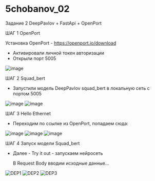 # 5chobanov_02
Задание 2 DeepPavlov + FastApi + OpenPort

ШАГ 1 OpenPort

Установка OpenPort - https://openport.io/download
- Активировали личной токен авторизации
- Открыли порт 5005

![image](https://user-images.githubusercontent.com/42940373/205100053-ec8c6282-9b59-47b7-98ad-058c2a1ac8fd.png)

ШАГ 2 Squad_bert

- Запустили модель DeepPavlov squad_bert в локальную сеть с портом 5005

![image](https://user-images.githubusercontent.com/42940373/205100912-5048ef4e-99ae-400b-8f09-d27d22dcf75e.png)
![image](https://user-images.githubusercontent.com/42940373/205100976-1d25e0dc-2ea9-4d57-86a3-323972705ed7.png)

ШАГ 3 Hello Ethernet

- Переходим по ссылке из OpenPort, попадаем сюда:

![image](https://user-images.githubusercontent.com/42940373/205101475-bec408de-520b-4dc4-b04c-cf95ae859898.png)
![image](https://user-images.githubusercontent.com/42940373/205101496-8a49d168-e0b2-4538-ba47-925ede8c9cdd.png)
![image](https://user-images.githubusercontent.com/42940373/205101516-9f407a63-2202-4e7d-826d-142a1bb36e85.png)

ШАГ 4 Запуск модели Squad_bert

- Далее - Try it out - запускаем нейросеть

  В Request Body вводим исходные данные...

![DEP1](https://user-images.githubusercontent.com/42940373/205101856-c586519c-bf97-4c56-a1ad-f3efc9403438.png)
![DEP2](https://user-images.githubusercontent.com/42940373/205101871-e076ce2d-8992-4f86-bd7e-2bb20ce4fa04.png)
![DEP3](https://user-images.githubusercontent.com/42940373/205101887-d4682436-def0-4609-a8c5-6aed00665b58.png)




